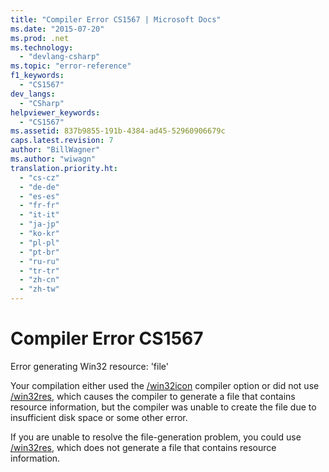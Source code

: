 ```yaml
---
title: "Compiler Error CS1567 | Microsoft Docs"
ms.date: "2015-07-20"
ms.prod: .net
ms.technology: 
  - "devlang-csharp"
ms.topic: "error-reference"
f1_keywords: 
  - "CS1567"
dev_langs: 
  - "CSharp"
helpviewer_keywords: 
  - "CS1567"
ms.assetid: 837b9855-191b-4384-ad45-52960906679c
caps.latest.revision: 7
author: "BillWagner"
ms.author: "wiwagn"
translation.priority.ht: 
  - "cs-cz"
  - "de-de"
  - "es-es"
  - "fr-fr"
  - "it-it"
  - "ja-jp"
  - "ko-kr"
  - "pl-pl"
  - "pt-br"
  - "ru-ru"
  - "tr-tr"
  - "zh-cn"
  - "zh-tw"
---
```

# Compiler Error CS1567
Error generating Win32 resource: 'file'  
  
 Your compilation either used the [/win32icon](../../../csharp/language-reference/compiler-options/win32icon-compiler-option.md) compiler option or did not use [/win32res](../../../csharp/language-reference/compiler-options/win32res-compiler-option.md), which causes the compiler to generate a file that contains resource information, but the compiler was unable to create the file due to insufficient disk space or some other error.  
  
 If you are unable to resolve the file-generation problem, you could use [/win32res](../../../csharp/language-reference/compiler-options/win32res-compiler-option.md), which does not generate a file that contains resource information.